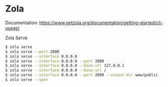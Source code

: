 # Zola



Documentation: https://www.getzola.org/documentation/getting-started/cli-usage/


Zola Serve 

```bash
$ zola serve
$ zola serve --port 2000
$ zola serve --interface 0.0.0.0
$ zola serve --interface 0.0.0.0 --port 2000
$ zola serve --interface 0.0.0.0 --base-url 127.0.0.1
$ zola serve --interface 0.0.0.0 --base-url /
$ zola serve --interface 0.0.0.0 --port 2000 --output-dir www/public
$ zola serve --open
```